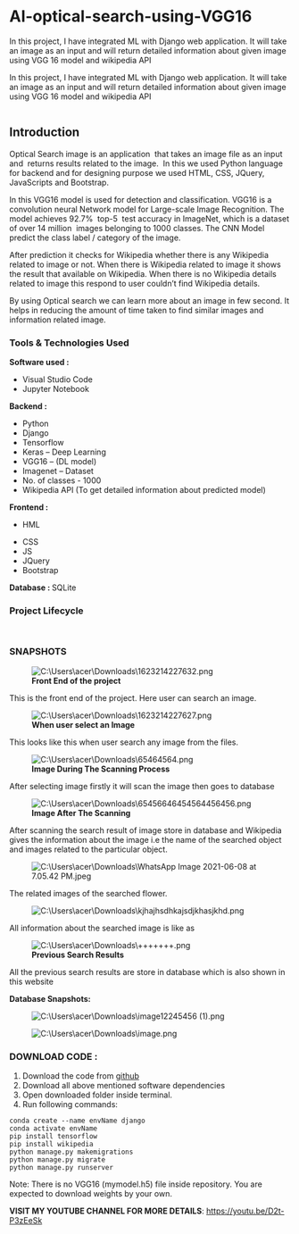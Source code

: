 # AI-optical-search-using-VGG16
In this project, I have integrated ML with Django web application. It will take an image as an input and will return detailed information about given image using VGG 16 model and wikipedia API

<!-- wp:paragraph -->
<p>In this project, I have integrated ML with Django web application. It will take an image as an input and will return detailed information about given image using VGG 16 model and wikipedia API</p>
<!-- /wp:paragraph -->

<!-- wp:image {"id":152,"sizeSlug":"large","linkDestination":"none"} -->
<figure class="wp-block-image size-large"><img src="https://cwadtech.files.wordpress.com/2021/07/untitled-17.png?w=1024" alt="" class="wp-image-152"/></figure>
<!-- /wp:image -->

<!-- wp:heading -->
<h2>Introduction</h2>
<!-- /wp:heading -->

<!-- wp:paragraph -->
<p>Optical Search image is an application&nbsp; that takes an image file as an input and&nbsp; returns results related to the image.&nbsp; In this we used Python language for backend and for designing purpose we used HTML, CSS, JQuery, JavaScripts and Bootstrap.</p>
<!-- /wp:paragraph -->

<!-- wp:paragraph -->
<p>In this VGG16 model is used for detection and classification. VGG16 is a convolution neural Network model for Large-scale Image Recognition. The model achieves 92.7%&nbsp; top-5&nbsp; test accuracy in ImageNet, which is a dataset of over 14 million&nbsp; images belonging to 1000 classes. The CNN Model predict the class label / category of the image.</p>
<!-- /wp:paragraph -->

<!-- wp:paragraph -->
<p>After prediction it checks for Wikipedia whether there is any Wikipedia related to image or not. When there is Wikipedia related to image it shows the result that available on Wikipedia. When there is no Wikipedia details related to image this respond to user couldn’t find Wikipedia details.&nbsp;</p>
<!-- /wp:paragraph -->

<!-- wp:paragraph -->
<p>By using Optical search we can learn more about an image in few second. It helps in reducing the amount of time taken to find similar images and information related image.</p>
<!-- /wp:paragraph -->

<!-- wp:heading {"level":3} -->
<h3>Tools &amp; Technologies Used</h3>
<!-- /wp:heading -->

<!-- wp:paragraph -->
<p><strong>Software used : </strong></p>
<!-- /wp:paragraph -->

<!-- wp:list -->
<ul><li>Visual Studio Code</li><li>Jupyter Notebook</li></ul>
<!-- /wp:list -->

<!-- wp:paragraph -->
<p><strong>Backend :&nbsp;</strong></p>
<!-- /wp:paragraph -->

<!-- wp:list -->
<ul><li>Python</li><li>Django</li><li>Tensorflow</li><li>Keras – Deep Learning</li><li>VGG16 – (DL model)</li><li>Imagenet – Dataset</li><li>No. of classes - 1000</li><li>Wikipedia API (To get detailed information about predicted model)</li></ul>
<!-- /wp:list -->

<!-- wp:paragraph -->
<p><strong>Frontend :</strong></p>
<!-- /wp:paragraph -->

<!-- wp:list -->
<ul><li>HML</li></ul>
<!-- /wp:list -->

<!-- wp:list -->
<ul><li>CSS</li><li>JS</li><li>JQuery</li><li>Bootstrap</li></ul>
<!-- /wp:list -->

<!-- wp:paragraph -->
<p><strong>Database : </strong>SQLite</p>
<!-- /wp:paragraph -->

<!-- wp:heading {"level":3} -->
<h3>Project Lifecycle</h3>
<!-- /wp:heading -->

<!-- wp:image {"id":158,"sizeSlug":"large","linkDestination":"none"} -->
<figure class="wp-block-image size-large"><img src="https://cwadtech.files.wordpress.com/2021/07/untitled-18.png?w=652" alt="" class="wp-image-158"/></figure>
<!-- /wp:image -->

<!-- wp:image {"id":159,"sizeSlug":"large","linkDestination":"none"} -->
<figure class="wp-block-image size-large"><img src="https://cwadtech.files.wordpress.com/2021/07/untitled-19.png?w=660" alt="" class="wp-image-159"/></figure>
<!-- /wp:image -->

<!-- wp:heading {"level":3} -->
<h3>SNAPSHOTS</h3>
<!-- /wp:heading -->

<!-- wp:image -->
<figure class="wp-block-image"><img src="https://lh5.googleusercontent.com/so7k1JBDwX1-yMzQw-XCI4i2fh6KhPq1Y8yhlsH-0eyL9Xt2P9efhnQNoVZSJirmB2UCMT4odURZLnd0Z11jUwdVHgYZsemn5E9kGK54t8805Mbj0mOg2sxo03r1V8mqWo3Wz9k" alt="C:\Users\acer\Downloads\1623214227632.png"/><figcaption><strong>Front End of the project</strong></figcaption></figure>
<!-- /wp:image -->

<!-- wp:paragraph -->
<p>This is the front end of the project. Here user can search an image.</p>
<!-- /wp:paragraph -->

<!-- wp:image -->
<figure class="wp-block-image"><img src="https://lh6.googleusercontent.com/7S_CbJwmuq7Ey5NYfPhNPFTqTT-RY1EeU3vvCokbyoq05Ah7PWbbeX_bSdclXWSPIYLe3oZHP4hj243z2ff3oAnWzbVapLdIx0Wvv4yEJpOtoMDlfebIS_4ZLlxRhztrZoDAQ9s" alt="C:\Users\acer\Downloads\1623214227627.png"/><figcaption><strong>When user select an Image</strong></figcaption></figure>
<!-- /wp:image -->

<!-- wp:paragraph -->
<p>This looks like this when user search any image from the files.</p>
<!-- /wp:paragraph -->

<!-- wp:image -->
<figure class="wp-block-image"><img src="https://lh5.googleusercontent.com/VnSRCnwUENn8pyIPfJbKJToOEzWTLvDIDXIKdtYLzBIdz9SPN4NHtEw83HRIUoXGzPwZGJFshHfKsdFfmPXbKLoYfqIIK8RXYPPPtN0Zzz-OK6Z8_0LBZYmPC5IVIgJRvYpypPg" alt="C:\Users\acer\Downloads\65464564.png"/><figcaption><strong>Image During The Scanning Process</strong></figcaption></figure>
<!-- /wp:image -->

<!-- wp:paragraph -->
<p>After selecting image firstly it will scan the image then goes to database</p>
<!-- /wp:paragraph -->

<!-- wp:image -->
<figure class="wp-block-image"><img src="https://lh5.googleusercontent.com/z_E2YYvb9Bq5v7AHjXoNDUm4ceQpRHrnRR_AOAoApsxgwzFYiPEQjVpH8-v-cIfs1zv4oGzXanG9YdXBwEhirTlPYz9LBO5p6NODviCesKScgwhG_iipgGBPLiIs3V79XYbzhf4" alt="C:\Users\acer\Downloads\65456646454564456456.png"/><figcaption><strong>Image After The Scanning</strong></figcaption></figure>
<!-- /wp:image -->

<!-- wp:paragraph -->
<p>After scanning the search result of image store in database and Wikipedia gives the information about the image i.e the name of the searched object and images related to the particular object.</p>
<!-- /wp:paragraph -->

<!-- wp:image -->
<figure class="wp-block-image"><img src="https://lh3.googleusercontent.com/5eSuF1QNHoNBdPCTcj0GyPgGqpxQrkZzdCZS54kDow-5CGbCbw-x3OOi3SG9pG02FNmnPojaKelcLUxjxD8YbOw_1PH1oN_qG7HEwZ-kZFHrZ8HKzsYBhWv0L4Bwumixp0Mj9C8" alt="C:\Users\acer\Downloads\WhatsApp Image 2021-06-08 at 7.05.42 PM.jpeg"/></figure>
<!-- /wp:image -->

<!-- wp:paragraph -->
<p>The related images of the searched flower.</p>
<!-- /wp:paragraph -->

<!-- wp:image -->
<figure class="wp-block-image"><img src="https://lh4.googleusercontent.com/Y1ict5xVd5FdXxT50eNDfZq369jvIWM9rmQ0q0Yqn1PfltvmFrbfHQg2Dww0olmTbQKfHSW2YqwLE4pZjk7kSzf-bOOo9MQ2ngEIXezb6T6bNwRMErVBrVt7mNVWAjWJjVcWNVM" alt="C:\Users\acer\Downloads\kjhajhsdhkajsdjkhasjkhd.png"/></figure>
<!-- /wp:image -->

<!-- wp:paragraph -->
<p>All information about the searched image is like as&nbsp;</p>
<!-- /wp:paragraph -->

<!-- wp:image -->
<figure class="wp-block-image"><img src="https://lh6.googleusercontent.com/mWFnfjBZO_o8xKbv9n5oBLHU-unHIQ31cO8m8YFMyfM29KN3FfcLBKtRRVgjgItCYN6ADwLvEz0JtEpEllccLC91gCKFkD3kkp_8C0eCfWAWqDY72dcZ74G13RCK4PcIQPjFqBc" alt="C:\Users\acer\Downloads\+++++++.png"/><figcaption><strong>Previous Search Results</strong></figcaption></figure>
<!-- /wp:image -->

<!-- wp:paragraph -->
<p>All the previous search results are store in database which is also shown in this website</p>
<!-- /wp:paragraph -->

<!-- wp:paragraph -->
<p><strong>Database Snapshots:</strong></p>
<!-- /wp:paragraph -->

<!-- wp:image -->
<figure class="wp-block-image"><img src="https://lh3.googleusercontent.com/f_y_KwHX2zJ_QujEgXfKAeb20grDa2dz37jyoApS8PKdo44Evg40bpsLPpQd7HlUead1tjp4MelC24esA07iDPGiCoM3k623AmTG0knlKEXxB5rZD3gHEkBcLnLQbQ7WbWLQSmw" alt="C:\Users\acer\Downloads\image12245456 (1).png"/></figure>
<!-- /wp:image -->

<!-- wp:image -->
<figure class="wp-block-image"><img src="https://lh3.googleusercontent.com/TCoLoYn0XldejETs9891BvrYFDazNTR_IzmWyYDe1J-s4_cfgoTCZorLdsK2othyfbzi3ag-IB0PF3Oy12R5f9N-vTH9vBw7dGHVXBqJHw0USbSiOrIbDsLm7cu_cEXpRD0cf_0" alt="C:\Users\acer\Downloads\image.png"/></figure>
<!-- /wp:image -->

<!-- wp:heading {"level":3} -->
<h3>DOWNLOAD CODE :</h3>
<!-- /wp:heading -->

<!-- wp:list {"ordered":true} -->
<ol><li>Download the code from <a href="https://github.com/akd6203/AI-optical-search-using-VGG16">github</a></li><li>Download all above mentioned software dependencies</li><li>Open downloaded folder inside terminal.</li><li>Run following commands:</li></ol>
<!-- /wp:list -->

<!-- wp:code -->
<pre class="wp-block-code"><code>conda create --name envName django
conda activate envName
pip install tensorflow
pip install wikipedia
python manage.py makemigrations
python manage.py migrate
python manage.py runserver</code></pre>
<!-- /wp:code -->

<!-- wp:paragraph -->
<p>Note: There is no VGG16 (mymodel.h5) file inside repository. You are expected to download weights by your own.</p>
<!-- /wp:paragraph -->

<!-- wp:paragraph -->
<p> <strong>VISIT MY YOUTUBE CHANNEL FOR MORE DETAILS</strong>: <a href="https://youtu.be/D2t-P3zEeSk">https://youtu.be/D2t-P3zEeSk</a> </p>
<!-- /wp:paragraph -->
